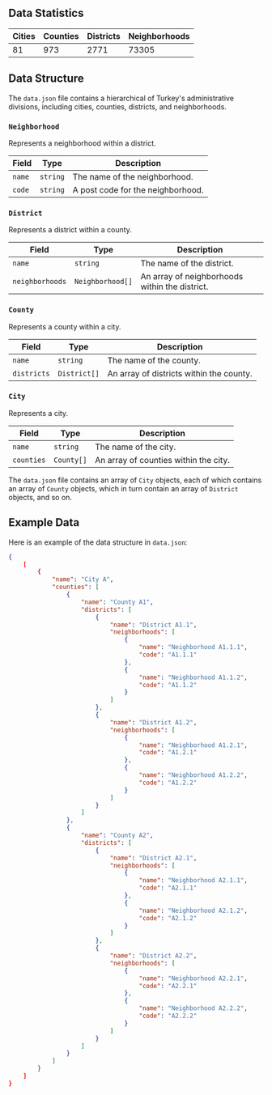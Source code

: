 ## Data Statistics
| Cities | Counties | Districts | Neighborhoods |
| --- | --- | --- | --- |
| 81 | 973 | 2771 | 73305 |

## Data Structure
The `data.json` file contains a hierarchical of Turkey's administrative divisions, including cities, counties, districts, and neighborhoods.

### `Neighborhood`

Represents a neighborhood within a district.

| Field  | Type     | Description                       |
|--------|----------|-----------------------------------|
| `name` | `string` | The name of the neighborhood.     |
| `code` | `string` | A post code for the neighborhood. |

### `District`

Represents a district within a county.

| Field | Type | Description |
| --- | --- | --- |
| `name` | `string` | The name of the district. |
| `neighborhoods` | `Neighborhood[]` | An array of neighborhoods within the district. |

### `County`

Represents a county within a city.

| Field | Type | Description |
| --- | --- | --- |
| `name` | `string` | The name of the county. |
| `districts` | `District[]` | An array of districts within the county. |

### `City`

Represents a city.

| Field | Type | Description |
| --- | --- | --- |
| `name` | `string` | The name of the city. |
| `counties` | `County[]` | An array of counties within the city. |

The `data.json` file contains an array of `City` objects, each of which contains an array of `County` objects, which in turn contain an array of `District` objects, and so on.

## Example Data

Here is an example of the data structure in `data.json`:

```json
{
    [
        {
            "name": "City A",
            "counties": [
                {
                    "name": "County A1",
                    "districts": [
                        {
                            "name": "District A1.1",
                            "neighborhoods": [
                                {
                                    "name": "Neighborhood A1.1.1",
                                    "code": "A1.1.1"
                                },
                                {
                                    "name": "Neighborhood A1.1.2",
                                    "code": "A1.1.2"
                                }
                            ]
                        },
                        {
                            "name": "District A1.2",
                            "neighborhoods": [
                                {
                                    "name": "Neighborhood A1.2.1",
                                    "code": "A1.2.1"
                                },
                                {
                                    "name": "Neighborhood A1.2.2",
                                    "code": "A1.2.2"
                                }
                            ]
                        }
                    ]
                },
                {
                    "name": "County A2",
                    "districts": [
                        {
                            "name": "District A2.1",
                            "neighborhoods": [
                                {
                                    "name": "Neighborhood A2.1.1",
                                    "code": "A2.1.1"
                                },
                                {
                                    "name": "Neighborhood A2.1.2",
                                    "code": "A2.1.2"
                                }
                            ]
                        },
                        {
                            "name": "District A2.2",
                            "neighborhoods": [
                                {
                                    "name": "Neighborhood A2.2.1",
                                    "code": "A2.2.1"
                                },
                                {
                                    "name": "Neighborhood A2.2.2",
                                    "code": "A2.2.2"
                                }
                            ]
                        }
                    ]
                }
            ]
        }
    ]
}
